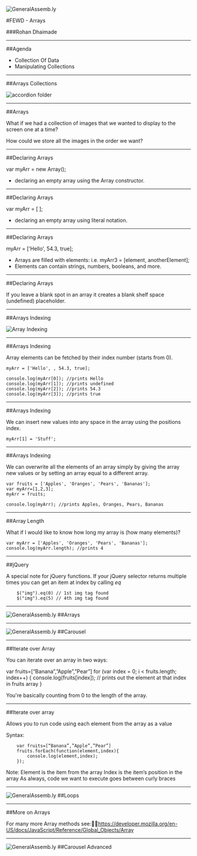 ![GeneralAssemb.ly](../../img/icons/FEWD_Logo.png)

#FEWD - Arrays

###Rohan Dhaimade

---


##Agenda

*	Collection Of Data
*	Manipulating Collections

---


##Arrays Collections


![accordion folder](../../img/unit_1/accordian.jpg)

---


##Arrays

What if we had a collection of images that we wanted to display to the screen one at a time?

How could we store all the images in the order we want?

---

##Declaring Arrays

var myArr = new Array();

*	declaring an empty array using the Array constructor.

---


##Declaring Arrays

var myArr = [ ];

*	declaring an empty array using literal notation.

---

##Declaring Arrays

myArr = ['Hello', 54.3, true];

*	Arrays are filled with elements: i.e. myArr3 = [element, anotherElement];
*	Elements can contain strings, numbers, booleans, and more.


---

##Declaring Arrays


If you leave a blank spot in an array it creates a blank shelf space (undefined) placeholder.

---


##Arrays Indexing

![Array Indexing](../../img/unit_1/array_index_diagram.png)


---


##Arrays Indexing

Array elements can be fetched by their index number (starts from 0).

	myArr = ['Hello', , 54.3, true];

	console.log(myArr[0]); //prints Hello
	console.log(myArr[1]); //prints undefined
	console.log(myArr[2]); //prints 54.3
	console.log(myArr[3]); //prints true

---


##Arrays Indexing

We can insert new values into any space in the array using the positions index.

	myArr[1] = 'Stuff';


---


##Arrays Indexing

We can overwrite all the elements of an array simply by giving the array new values or by setting an array equal to a different array.

	var fruits = ['Apples', 'Oranges', 'Pears', 'Bananas'];
	var myArr=[1,2,3];
	myArr = fruits;

	console.log(myArr); //prints Apples, Oranges, Pears, Bananas

---

##Array Length

What if I would like to know how long my array is (how many elements)?

	var myArr = ['Apples', 'Oranges', 'Pears', 'Bananas'];
	console.log(myArr.length); //prints 4


--- 

##jQuery 

A special note for jQuery functions. If your jQuery selector returns multiple times you can get an item at index by calling *eq*

```
	$("img").eq(0) // 1st img tag found
	$("img").eq(5) // 4th img tag found
```

---


![GeneralAssemb.ly](../../img/icons/code_along.png)
##Arrays

---


![GeneralAssemb.ly](../../img/icons/exercise_icon_md.png)
##Carousel


---



##Iterate over Array

You can iterate over an array in two ways:

var fruits=[“Banana”,”Apple”,”Pear”]
for (var index = 0; i < fruits.length; index++) {
	console.log(fruits[index]); // prints out the element at that index in fruits array
}

You're basically counting from 0 to the length of the array.

---

##Iterate over array

Allows you to run code using each element from the array as a value

Syntax:

```
	var fruits=[“Banana”,”Apple”,”Pear”]
	fruits.forEach(function(element,index){
		console.log(element,index);
	});
```


Note:
Element is the item from the array
Index is the item’s position in the array
As always, code we want to execute goes between curly braces

---


![GeneralAssemb.ly](../../img/icons/code_along.png)
##Loops

--- 


##More on Arrays

For many more Array methods see:https://developer.mozilla.org/en-US/docs/JavaScript/Reference/Global_Objects/Array


---


![GeneralAssemb.ly](../../img/icons/exercise_icon_md.png)
##Carousel Advanced

